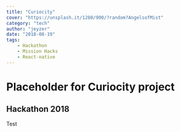 ```yaml
---
title: "Curiocity"
cover: "https://unsplash.it/1280/900/?random?AngelsofMist"
category: "tech"
author: "jeyzer"
date: "2018-08-19"
tags:
    - Hackathon
    - Mission Hacks
    - React-native
---
```

# Placeholder for Curiocity project

## Hackathon 2018

Test